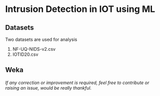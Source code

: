 # Intrusion Detection in IOT using ML

## Datasets 
Two datasets are used for analysis
1. NF-UQ-NIDS-v2.csv
1. IOTID20.csv


## Weka






###### If any correction or improvement is required, feel free to contribute or raising an issue, would be really thankful.
